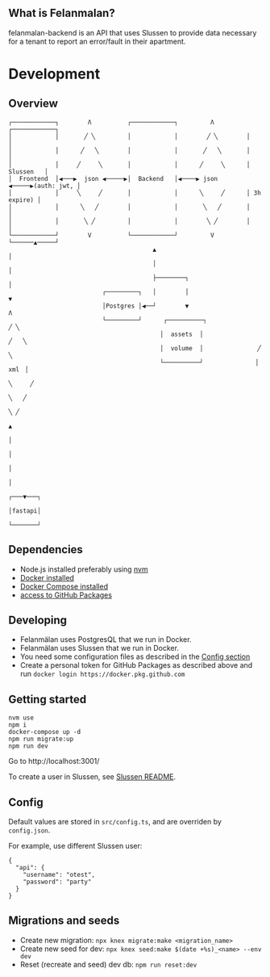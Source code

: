 ## What is Felanmalan?

felanmalan-backend is an API that uses Slussen to provide data necessary for a tenant to report an error/fault in their apartment.

# Development

## Overview

    ┌────────────┐        Λ          ┌────────────┐         Λ         ┌────────────┐
    │            │       ╱ ╲         │            │        ╱ ╲        │            │
    │            │      ╱   ╲        │            │       ╱   ╲       │            │
    │            │     ╱     ╲       │            │      ╱     ╲      │  Slussen   │
    │  Frontend  │◀───▶  json ◀─────▶│  Backend   │◀────▶ json  ◀─────▶(auth: jwt, │
    │            │     ╲     ╱       │            │      ╲     ╱      │ 3h expire) │
    │            │      ╲   ╱        │            │       ╲   ╱       │            │
    │            │       ╲ ╱         │            │        ╲ ╱        │            │
    └────────────┘        V          └────────────┘         V         └──────▲─────┘
                                            ▲                                │
                                            │                                │
                                            ├────────┐                       │
                              ┌─────────┐   │        │                       ▼
                              │Postgres │◀──┘        ▼                       Λ
                              └─────────┘      ┌──────────┐                 ╱ ╲
                                              │  assets  │                ╱   ╲
                                              │  volume  │               ╱     ╲
                                              └──────────┘              ▕  xml  ▏
                                                                          ╲     ╱
                                                                          ╲   ╱
                                                                            ╲ ╱
                                                                            ▲
                                                                            │
                                                                            │
                                                                            │
                                                                            │
                                                                        ┌───▼───┐
                                                                        │fastapi│
                                                                        └───────┘

## Dependencies

- Node.js installed preferably using [nvm](https://github.com/nvm-sh/nvm#installing-and-updating)
- [Docker installed](https://docs.docker.com/get-docker/)
- [Docker Compose installed](https://docs.docker.com/compose/install/)
- [access to GitHub Packages](https://docs.github.com/en/packages/learn-github-packages/about-github-packages#authenticating-to-github-packages)

## Developing

- Felanmälan uses PostgresQL that we run in Docker.
- Felanmälan uses Slussen that we run in Docker.
- You need some configuration files as described in the [Config section](#-Config)
- Create a personal token for GitHub Packages as described above and run `docker login https://docker.pkg.github.com`

## Getting started

```
nvm use
npm i
docker-compose up -d
npm run migrate:up
npm run dev
```

Go to http://localhost:3001/

To create a user in Slussen, see [Slussen README](/allmannyttan/slussen).

## Config

Default values are stored in `src/config.ts`, and are overriden
by `config.json`.

For example, use different Slussen user:

```
{
  "api": {
    "username": "otest",
    "password": "party"
  }
}
```

## Migrations and seeds

- Create new migration: `npx knex migrate:make <migration_name>`
- Create new seed for dev: `npx knex seed:make $(date +%s)_<name> --env dev`
- Reset (recreate and seed) dev db: `npm run reset:dev`
